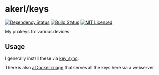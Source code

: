 akerl/keys
============

[![Dependency Status](https://img.shields.io/gemnasium/akerl/keys.svg)](https://gemnasium.com/akerl/keys)
[![Build Status](https://img.shields.io/circleci/project/akerl/keys/master.svg)](https://circleci.com/gh/akerl/keys)
[![MIT Licensed](https://img.shields.io/badge/license-MIT-green.svg)](https://tldrlegal.com/license/mit-license)

My pubkeys for various devices

## Usage

I generally install these via [key_sync](https://github.com/akerl/scripts/blob/master/key_sync).

There is also [a Docker image](https://github.com/dock0/pubkeys) that serves all the keys here via a webserver


